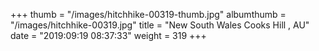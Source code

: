 +++
thumb = "/images/hitchhike-00319-thumb.jpg"
albumthumb = "/images/hitchhike-00319.jpg"
title = "New South Wales Cooks Hill , AU"
date = "2019:09:19 08:37:33"
weight = 319
+++
